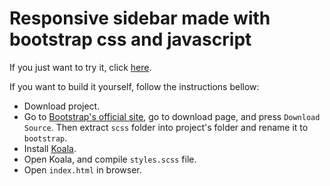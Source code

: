 # Responsive sidebar made with bootstrap css and javascript

If you just want to try it, click [here](https://aggelos24.github.io/bootstrap-responsive-sidebar/).

If you want to build it yourself, follow the instructions bellow:
* Download project.
* Go to [Bootstrap's official site](https://getbootstrap.com), go to download page, and press `Download Source`. Then extract `scss` folder into project's folder and rename it to `bootstrap`.
* Install [Koala](http://koala-app.com).
* Open Koala, and compile `styles.scss` file.
* Open `index.html` in browser.
